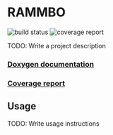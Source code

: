 # RAMMBO

![build status](https://gitlab.mrt.uni-karlsruhe.de/kal5/rammbo/badges/master/build.svg)
![coverage report](https://gitlab.mrt.uni-karlsruhe.de/kal5/rammbo/badges/master/coverage.svg)

TODO: Write a project description

### [Doxygen documentation](http://kal5.pages.mrt.uni-karlsruhe.de/rammbo/doxygen/index.html)
### [Coverage report](http://kal5.pages.mrt.uni-karlsruhe.de/rammbo/coverage/index.html)

## Usage

TODO: Write usage instructions
